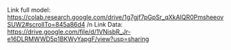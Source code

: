 Link full model: https://colab.research.google.com/drive/1g7gjf7pGpSr_qXkAlQR0PmsheeovSUW2#scrollTo=845a86d4 /n
Link Data: https://drive.google.com/file/d/1VNisbR_Jr-e16DLRMWWD5p1BKWyYapgF/view?usp=sharing
